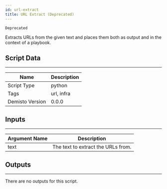 ```yaml
---
id: url-extract
title: URL Extract (Deprecated)
---
```


`Deprecated`

Extracts URLs from the given text and places them both as output and in the context of a playbook.

## Script Data
---

| **Name** | **Description** |
| --- | --- |
| Script Type | python |
| Tags | url, infra |
| Demisto Version | 0.0.0 |

## Inputs
---

| **Argument Name** | **Description** |
| --- | --- |
| text | The text to extract the URLs from. |

## Outputs
---
There are no outputs for this script.
